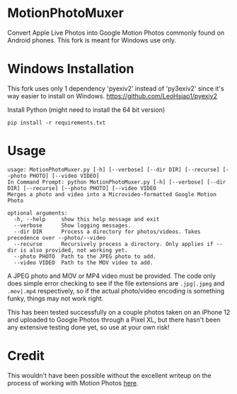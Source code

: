 MotionPhotoMuxer
================

Convert Apple Live Photos into Google Motion Photos commonly found on Android phones. This fork is meant for Windows use only.

# Windows Installation

This fork uses only 1 dependency 'pyexiv2' instead of 'py3exiv2' since it's way easier to install on Windows. https://github.com/LeoHsiao1/pyexiv2


Install Python (might need to install the 64 bit version)
~~~
pip install -r requirements.txt
~~~

# Usage

~~~
usage: MotionPhotoMuxer.py [-h] [--verbose] [--dir DIR] [--recurse] [--photo PHOTO] [--video VIDEO]
In Command Prompt: python MotionPhotoMuxer.py [-h] [--verbose] [--dir DIR] [--recurse] [--photo PHOTO] [--video VIDEO
Merges a photo and video into a Microvideo-formatted Google Motion Photo

optional arguments:
  -h, --help     show this help message and exit
  --verbose      Show logging messages.
  --dir DIR      Process a directory for photos/videos. Takes precedence over --photo/--video
  --recurse      Recursively process a directory. Only applies if --dir is also provided, not working yet.
  --photo PHOTO  Path to the JPEG photo to add.
  --video VIDEO  Path to the MOV video to add.
~~~

A JPEG photo and MOV or MP4 video must be provided. The code only does simple
error checking to see if the file extensions are `.jpg|.jpeg` and `.mov|.mp4`
respectively, so if the actual photo/video encoding is something funky, things
may not work right.

This has been tested successfully on a couple photos taken on an iPhone 12 and
uploaded to Google Photos through a Pixel XL, but there hasn't been any
extensive testing done yet, so use at your own risk!

# Credit

This wouldn't have been possible without the excellent writeup on the process
of working with Motion Photos [here](https://medium.com/android-news/working-with-motion-photos-da0aa49b50c).
